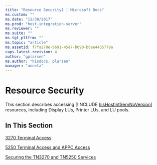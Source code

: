 ```yaml
---
title: "Resource Security1 | Microsoft Docs"
ms.custom: ""
ms.date: "11/30/2017"
ms.prod: "host-integration-server"
ms.reviewer: ""
ms.suite: ""
ms.tgt_pltfrm: ""
ms.topic: "article"
ms.assetid: f7fa278e-b691-45e7-b690-b6ae4435779a
caps.latest.revision: 4
author: "gplarsen"
ms.author: "hisdocs; plarsen"
manager: "anneta"
---
```

# Resource Security
This section describes accessing [!INCLUDE [hisHostIntServNoVersion](../includes/hishostintservnoversion-md.md)] resources, including Display LUs, Printer LUs, and LU pools.  
  
## In This Section  
 [3270 Terminal Access](../core/3270-terminal-access2.md)  
  
 [5250 Terminal Access and APPC Access](../core/5250-terminal-access-and-appc-access2.md)  
  
 [Securing the TN3270 and TN5250 Services](../core/securing-the-tn3270-and-tn5250-services2.md)